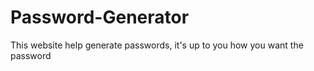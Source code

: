 # Password-Generator
This website help generate passwords, it's up to you how you want the password
